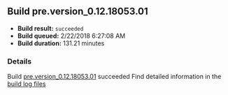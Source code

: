 ## Build pre.version_0.12.18053.01
- **Build result:** `succeeded`
- **Build queued:** 2/22/2018 6:27:08 AM
- **Build duration:** 131.21 minutes
### Details
Build [pre.version_0.12.18053.01](https://winappstudio.visualstudio.com/web/build.aspx?pcguid=a4ef43be-68ce-4195-a619-079b4d9834c2&builduri=vstfs%3a%2f%2f%2fBuild%2fBuild%2f25096) succeeded
Find detailed information in the [build log files](https://uwpctdiags.blob.core.windows.net/buildlogs/pre.version_0.12.18053.01_logs.zip)
